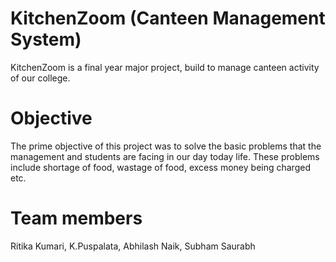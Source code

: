 # KitchenZoom (Canteen Management System)
KitchenZoom is a final year major project, build to manage canteen activity of our college.

# Objective
The prime objective of this project was to solve the basic problems that the management and students are facing in our day today life. These problems include shortage of food, wastage of food, excess money being charged etc.

# Team members
Ritika Kumari, 
K.Puspalata, 
Abhilash Naik, 
Subham Saurabh
